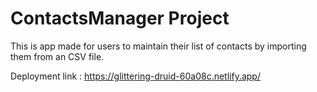 # ContactsManager Project
This is app made for users to maintain their list of contacts by importing them from an CSV file.

Deployment link : https://glittering-druid-60a08c.netlify.app/
